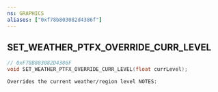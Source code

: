 ```yaml
---
ns: GRAPHICS
aliases: ["0xf78b803082d4386f"]
---
```

## SET_WEATHER_PTFX_OVERRIDE_CURR_LEVEL

```c
// 0xF78B803082D4386F
void SET_WEATHER_PTFX_OVERRIDE_CURR_LEVEL(float currLevel);
```

```
Overrides the current weather/region level NOTES:
```
